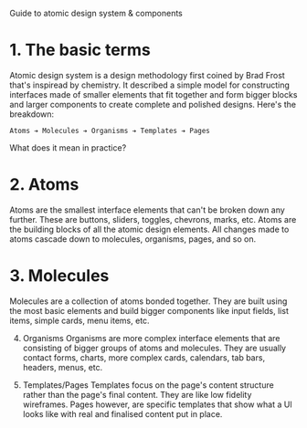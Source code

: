 Guide to atomic design system & components

# 1. The basic terms
Atomic design system is a design methodology first coined by Brad Frost that's inspiread by chemistry. It described a simple model for constructing interfaces made of smaller elements that fit together and form bigger blocks and larger components to create complete and polished designs. Here's the breakdown:

`Atoms ➔ Molecules ➔ Organisms ➔ Templates ➔ Pages`

What does it mean in practice?

# 2. Atoms
Atoms are the smallest interface elements that can't be broken down any further. These are buttons, sliders, toggles, chevrons, marks, etc. Atoms are the building blocks of all the atomic design elements. All changes made to atoms cascade down to molecules, organisms, pages, and so on.

# 3. Molecules
Molecules are a collection of atoms bonded together. They are built using the most basic elements and build bigger components like input fields, list items, simple cards, menu items, etc.

4. Organisms
Organisms are more complex interface elements that are consisting of bigger groups of atoms and molecules. They are usually contact forms, charts, more complex cards, calendars, tab bars, headers, menus, etc.

5. Templates/Pages
Templates focus on the page's content structure rather than the page's final content. They are like low fidelity wireframes. Pages however, are specific templates that show what a Ul looks like with real and finalised content put in place.
